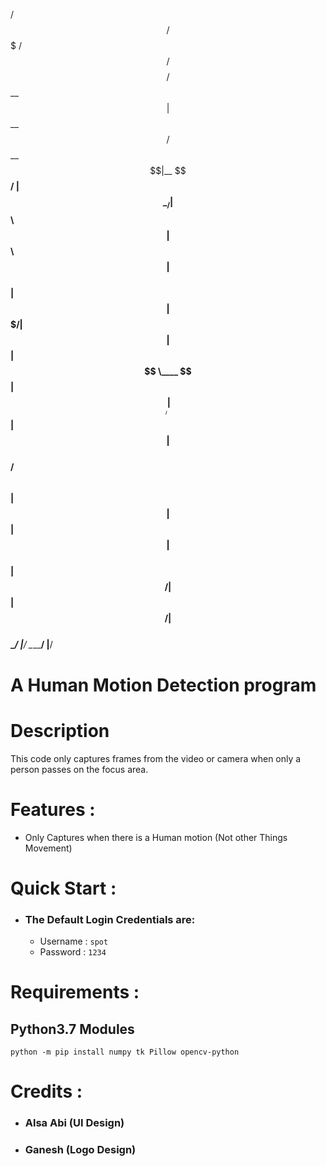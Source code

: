   /$$$$$$  /$$$$$$$   /$$$$$$  /$$$$$$$$
 /$$__  $$| $$__  $$ /$$__  $$|__  $$__/
| $$  \__/| $$  \ $$| $$  \ $$   | $$   
|  $$$$$$ | $$$$$$$/| $$  | $$   | $$   
 \____  $$| $$____/ | $$  | $$   | $$   
 /$$  \ $$| $$      | $$  | $$   | $$   
|  $$$$$$/| $$      |  $$$$$$/   | $$   
 \______/ |__/       \______/    |__/   

# A Human Motion Detection program

# Description
   This code only captures frames from the video or camera
   when only a person passes on the focus area.


# Features :
   - Only Captures when there is a Human motion (Not other Things Movement)


# Quick Start :
   - ### The Default Login Credentials are:
      - Username : ```spot```
      - Password : ```1234```


# Requirements :
   ## Python3.7 Modules
```
python -m pip install numpy tk Pillow opencv-python
```


# Credits :
   - ### Alsa Abi (UI Design)
   - ### Ganesh (Logo Design)
